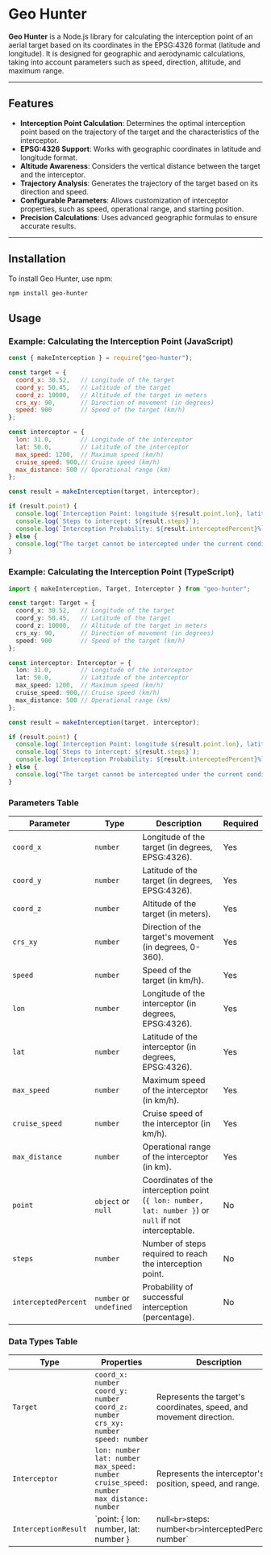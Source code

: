 # Geo Hunter

**Geo Hunter** is a Node.js library for calculating the interception point of an aerial target based on its coordinates in the EPSG:4326 format (latitude and longitude). It is designed for geographic and aerodynamic calculations, taking into account parameters such as speed, direction, altitude, and maximum range.

---

## Features

- **Interception Point Calculation**: Determines the optimal interception point based on the trajectory of the target and the characteristics of the interceptor.
- **EPSG:4326 Support**: Works with geographic coordinates in latitude and longitude format.
- **Altitude Awareness**: Considers the vertical distance between the target and the interceptor.
- **Trajectory Analysis**: Generates the trajectory of the target based on its direction and speed.
- **Configurable Parameters**: Allows customization of interceptor properties, such as speed, operational range, and starting position.
- **Precision Calculations**: Uses advanced geographic formulas to ensure accurate results.

---

## Installation

To install Geo Hunter, use npm:

```bash
npm install geo-hunter
```

## Usage

### Example: Calculating the Interception Point (JavaScript)
```javascript
const { makeInterception } = require("geo-hunter");

const target = {
  coord_x: 30.52,   // Longitude of the target
  coord_y: 50.45,   // Latitude of the target
  coord_z: 10000,   // Altitude of the target in meters
  crs_xy: 90,       // Direction of movement (in degrees)
  speed: 900        // Speed of the target (km/h)
};

const interceptor = {
  lon: 31.0,        // Longitude of the interceptor
  lat: 50.0,        // Latitude of the interceptor
  max_speed: 1200,  // Maximum speed (km/h)
  cruise_speed: 900,// Cruise speed (km/h)
  max_distance: 500 // Operational range (km)
};

const result = makeInterception(target, interceptor);

if (result.point) {
  console.log(`Interception Point: longitude ${result.point.lon}, latitude ${result.point.lat}`);
  console.log(`Steps to intercept: ${result.steps}`);
  console.log(`Interception Probability: ${result.interceptedPercent}%`);
} else {
  console.log("The target cannot be intercepted under the current conditions.");
}
```

### Example: Calculating the Interception Point (TypeScript)
```typescript
import { makeInterception, Target, Interceptor } from "geo-hunter";

const target: Target = {
  coord_x: 30.52,   // Longitude of the target
  coord_y: 50.45,   // Latitude of the target
  coord_z: 10000,   // Altitude of the target in meters
  crs_xy: 90,       // Direction of movement (in degrees)
  speed: 900        // Speed of the target (km/h)
};

const interceptor: Interceptor = {
  lon: 31.0,        // Longitude of the interceptor
  lat: 50.0,        // Latitude of the interceptor
  max_speed: 1200,  // Maximum speed (km/h)
  cruise_speed: 900,// Cruise speed (km/h)
  max_distance: 500 // Operational range (km)
};

const result = makeInterception(target, interceptor);

if (result.point) {
  console.log(`Interception Point: longitude ${result.point.lon}, latitude ${result.point.lat}`);
  console.log(`Steps to intercept: ${result.steps}`);
  console.log(`Interception Probability: ${result.interceptedPercent}%`);
} else {
  console.log("The target cannot be intercepted under the current conditions.");
}
```

### Parameters Table

| **Parameter**       | **Type**     | **Description**                                           | **Required** |
|---------------------|-------------|-----------------------------------------------------------|--------------|
| `coord_x`           | `number`    | Longitude of the target (in degrees, EPSG:4326).          | Yes          |
| `coord_y`           | `number`    | Latitude of the target (in degrees, EPSG:4326).           | Yes          |
| `coord_z`           | `number`    | Altitude of the target (in meters).                       | Yes          |
| `crs_xy`            | `number`    | Direction of the target's movement (in degrees, 0-360).   | Yes          |
| `speed`             | `number`    | Speed of the target (in km/h).                            | Yes          |
| `lon`               | `number`    | Longitude of the interceptor (in degrees, EPSG:4326).     | Yes          |
| `lat`               | `number`    | Latitude of the interceptor (in degrees, EPSG:4326).      | Yes          |
| `max_speed`         | `number`    | Maximum speed of the interceptor (in km/h).               | Yes          |
| `cruise_speed`      | `number`    | Cruise speed of the interceptor (in km/h).                | Yes          |
| `max_distance`      | `number`    | Operational range of the interceptor (in km).             | Yes          |
| `point`             | `object` or `null` | Coordinates of the interception point (`{ lon: number, lat: number }`) or `null` if not interceptable. | No |
| `steps`             | `number`    | Number of steps required to reach the interception point. | No           |
| `interceptedPercent`| `number` or `undefined` | Probability of successful interception (percentage).     | No           |


### Data Types Table

| **Type**       | **Properties**                                                        | **Description**                                   |
|-----------------|----------------------------------------------------------------------|-------------------------------------------------|
| `Target`        | `coord_x: number`<br>`coord_y: number`<br>`coord_z: number`<br>`crs_xy: number`<br>`speed: number` | Represents the target's coordinates, speed, and movement direction. |
| `Interceptor`   | `lon: number`<br>`lat: number`<br>`max_speed: number`<br>`cruise_speed: number`<br>`max_distance: number` | Represents the interceptor's position, speed, and range.            |
| `InterceptionResult` | `point: { lon: number, lat: number } | null`<br>`steps: number`<br>`interceptedPercent?: number` | Represents the interception point, steps to intercept, and interception probability. |

